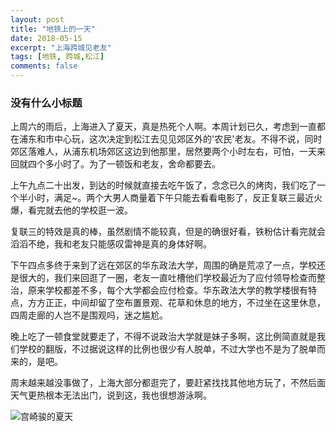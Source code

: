 ```yaml
---
layout: post
title: "地铁上的一天"
date: 2018-05-15
excerpt: "上海跨城见老友"
tags: [地铁, 跨城,松江]
comments: false
---
```


### 没有什么小标题

上周六的雨后，上海进入了夏天，真是热死个人啊。本周计划已久，考虑到一直都在浦东和市中心玩，这次决定到松江去见见郊区外的'农民'老友。不得不说，同时郊区落难人，从浦东机场郊区这边到他那里，居然要两个小时左右，可怕，一天来回就四个多小时了。为了一顿饭和老友，舍命都要去。

上午九点二十出发，到达的时候就直接去吃午饭了，念念已久的烤肉，我们吃了一个半小时，满足~。两个大男人商量着下午只能去看看电影了，反正复联三最近火爆，看完就去他的学校逛一波。

复联三的特效是真的棒，虽然剧情不能较真，但是的确很好看，铁粉估计看完就会滔滔不绝，我和老友只能感叹雷神是真的身体好啊。

下午四点多终于来到了远在郊区的华东政法大学，周围的确是荒凉了一点，学校还是很大的，我们来回逛了一圈，老友一直吐槽他们学校最近为了应付领导检查而整治，原来学校都差不多，每个大学都会应付检查。华东政法大学的教学楼很有特点，方方正正，中间却留了空布置景观、花草和休息的地方，不过坐在这里休息，四周走廊的人岂不是围观吗，迷之尴尬。 

晚上吃了一顿食堂就要走了，不得不说政治大学就是妹子多啊，这比例简直就是我们学校的翻版，不过据说这样的比例也很少有人脱单，不过大学也不是为了脱单而来的，是吧。

周末越来越没事做了，上海大部分都逛完了，要赶紧找找其他地方玩了，不然后面天气更热根本无法出门，说到这，我也很想游泳啊。

![宫崎骏的夏天](http://i.dimg.cc/99/81/aa/87/a6/18/77/49/0b/c5/a4/54/e5/2e/4c/56.jpg)